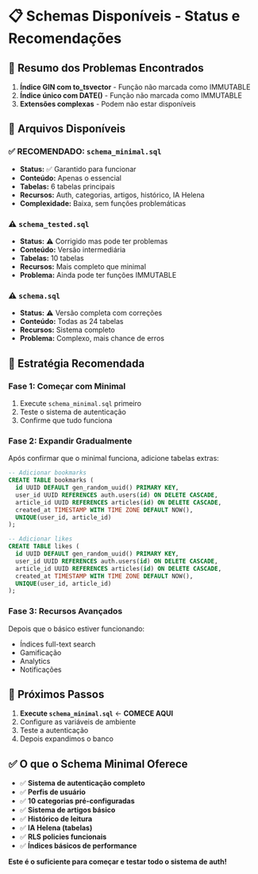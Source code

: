 # 📋 Schemas Disponíveis - Status e Recomendações

## 🚨 Resumo dos Problemas Encontrados

1. **Índice GIN com to_tsvector** - Função não marcada como IMMUTABLE
2. **Índice único com DATE()** - Função não marcada como IMMUTABLE
3. **Extensões complexas** - Podem não estar disponíveis

## 📁 Arquivos Disponíveis

### ✅ **RECOMENDADO: `schema_minimal.sql`**
- **Status:** ✅ Garantido para funcionar
- **Conteúdo:** Apenas o essencial
- **Tabelas:** 6 tabelas principais
- **Recursos:** Auth, categorias, artigos, histórico, IA Helena
- **Complexidade:** Baixa, sem funções problemáticas

### ⚠️ **`schema_tested.sql`** 
- **Status:** ⚠️ Corrigido mas pode ter problemas
- **Conteúdo:** Versão intermediária
- **Tabelas:** 10 tabelas
- **Recursos:** Mais completo que minimal
- **Problema:** Ainda pode ter funções IMMUTABLE

### ⚠️ **`schema.sql`**
- **Status:** ⚠️ Versão completa com correções
- **Conteúdo:** Todas as 24 tabelas
- **Recursos:** Sistema completo
- **Problema:** Complexo, mais chance de erros

## 🎯 Estratégia Recomendada

### **Fase 1: Começar com Minimal**
1. Execute `schema_minimal.sql` primeiro
2. Teste o sistema de autenticação
3. Confirme que tudo funciona

### **Fase 2: Expandir Gradualmente**
Após confirmar que o minimal funciona, adicione tabelas extras:

```sql
-- Adicionar bookmarks
CREATE TABLE bookmarks (
  id UUID DEFAULT gen_random_uuid() PRIMARY KEY,
  user_id UUID REFERENCES auth.users(id) ON DELETE CASCADE,
  article_id UUID REFERENCES articles(id) ON DELETE CASCADE,
  created_at TIMESTAMP WITH TIME ZONE DEFAULT NOW(),
  UNIQUE(user_id, article_id)
);

-- Adicionar likes
CREATE TABLE likes (
  id UUID DEFAULT gen_random_uuid() PRIMARY KEY,
  user_id UUID REFERENCES auth.users(id) ON DELETE CASCADE,
  article_id UUID REFERENCES articles(id) ON DELETE CASCADE,
  created_at TIMESTAMP WITH TIME ZONE DEFAULT NOW(),
  UNIQUE(user_id, article_id)
);
```

### **Fase 3: Recursos Avançados**
Depois que o básico estiver funcionando:
- Índices full-text search
- Gamificação
- Analytics
- Notificações

## 🚀 Próximos Passos

1. **Execute `schema_minimal.sql`** ← **COMECE AQUI**
2. Configure as variáveis de ambiente
3. Teste a autenticação
4. Depois expandimos o banco

## ✅ O que o Schema Minimal Oferece

- ✅ **Sistema de autenticação completo**
- ✅ **Perfis de usuário**
- ✅ **10 categorias pré-configuradas**
- ✅ **Sistema de artigos básico**
- ✅ **Histórico de leitura**
- ✅ **IA Helena (tabelas)**
- ✅ **RLS policies funcionais**
- ✅ **Índices básicos de performance**

**Este é o suficiente para começar e testar todo o sistema de auth!**
